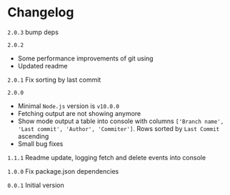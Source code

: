 # Changelog
`2.0.3`
bump deps

`2.0.2` 
* Some performance improvements of git using
* Updated readme 

`2.0.1` Fix sorting by last commit

`2.0.0`
* Minimal `Node.js` version is `v10.0.0`
* Fetching output are not showing anymore
* Show mode output a table into console with columns `['Branch name', 'Last commit', 'Author', 'Commiter']`. Rows sorted by `Last Commit` ascending
* Small bug fixes

`1.1.1` Readme update, logging fetch and delete events into console

`1.0.0` Fix package.json dependencies

`0.0.1` Initial version



